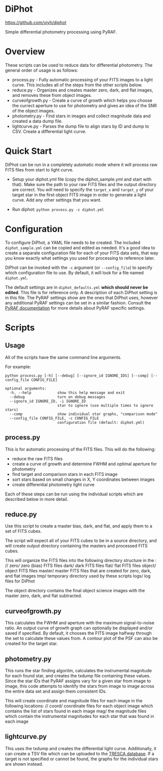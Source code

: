 # DiPhot

https://github.com/viyh/diphot

Simple differential photometry processing using PyRAF.

# Overview

These scripts can be used to reduce data for differential photometry. The general order of usage is as follows:

* process.py - Fully automatic processing of your FITS images to a light curve. This includes all of the steps from the other scripts below.
* reduce.py - Organizes and creates master zero, dark, and flat images, and removes these from object images.
* curveofgrowth.py - Create a curve of growth which helps you choose the currect aperture to use for photometry and gives an idea of the SNR of the object images.
* photometry.py - Find stars in images and collect magnitude data and created a data dump file.
* lightcurve.py - Parses the dump file to align stars by ID and dump to CSV. Create a differential light curve.

# Quick Start

DiPhot can be run in a completely automatic mode where it will process raw FITS files from start to light curve.

* Setup your diphot.yml file (copy the diphot_sample.yml and start with that). Make sure the path to your raw FITS files and the output directory are correct. You will need to specify the `target_x` and `target_y` of your target star in the first object FITS image in order to generate a light curve. Add any other settings that you want.

* Run diphot:
`python process.py -c diphot.yml`

# Configuration

To configure DiPhot, a YAML file needs to be created. The included `diphot_sample.yml` can be copied and edited as needed. It's a good idea to create a separate configuration file for each of your FITS data sets, that way you know exactly what settings you used for processing to reference later.

DiPhot can be invoked with the `-c` argument (or `--config_file`) to specify which configuration file to use. By default, it will look for a file named `diphot.yml`.

The default settings are in `diphot_defaults.yml` **which should never be edited**. This file is for reference only. A description of each DiPhot setting is in this file. The PyRAF settings show are the ones that DiPhot uses, however any additional PyRAF settings can be set in a similar fashion. Consult the [PyRAF documentation](http://stsdas.stsci.edu/cgi-bin/gethelp.cgi?apphot.hlp) for more details about PyRAF specific settings.

# Scripts

## Usage

All of the scripts have the same command line arguments.

For example:

`python process.py [-h] [--debug] [--ignore_id IGNORE_IDS] [--comp] [--config_file CONFIG_FILE]`

    optional arguments:
      -h, --help            show this help message and exit
      --debug               turn on debug messages
      --ignore_id IGNORE_ID, -i IGNORE_ID
                            star to ignore (use multiple times to ignore stars)
      --comp                show individual star graphs, "comparison mode"
      --config_file CONFIG_FILE, -c CONFIG_FILE
                            configuration file (default: diphot.yml)

## process.py
This is for automatic processing of the FITS files. This will do the following:
* reduce the raw FITS files
* create a curve of growth and determine FWHM and optimal aperture for photometry
* find target and comparison stars in each FITS image
* sort stars based on small changes in X, Y coordinates between images
* create differential photometry light curve

Each of these steps can be run using the individual scripts which are described below in more detail.

## reduce.py
Use this script to create a master bias, dark, and flat, and apply them to a set of FITS cubes.

The script will expect all of your FITS cubes to be in a source directory, and will create output directory containing the masters and processed FITS cubes.

This will organize the FITS files into the following directory structure in the <OUTPUT DIRECTORY>:
    /<OUTPUT DIRECTORY>/
        zero/
            zero (bias) FITS files
        dark/
            dark FITS files
        flat/
            flat FITS files
        object/
            object FITS files
        master/
            master FITS files that are created for zero, dark, and flat images
        tmp/
            temporary directory used by these scripts
        logs/
            log files for DiPhot

The object directory contains the final object science images with the master zero, dark, and flat subtracted.

## curveofgrowth.py
This calculates the FWHM and aperture with the maximum signal-to-noise ratio. An output curve of growth graph can optionally be displayed and/or saved if specified. By default, it chooses the FITS image halfway through the set to calculate these values from. A contour plot of the PSF can also be created for the target star.

## photometry.py
This runs the star finding algoritm, calculates the instrumental magnitude for each found star, and creates the txdump file containing these values. Since the star IDs that PyRAF assigns vary for a given star from image to image, this code attempts to identify the stars from image to image across the entire data set and assign them consistent IDs.

This will create coordinate and magnitude files for each image in the following locations:
    /<OUTPUT DIRECTORY>/
        coord/
            coordinate files for each object image which contains the list of stars found in each image
        mag/
            the magnitude files which contain the instrumental magnitudes for each star that was found in each image

## lightcurve.py
This uses the txdump and creates the differential light curve. Additionally, it can create a TSV file which can be uploaded to the [TRESCA database](http://var2.astro.cz/EN/tresca/index.php). If a target is not specified or cannot be found, the graphs for the individual stars are shown instead.

